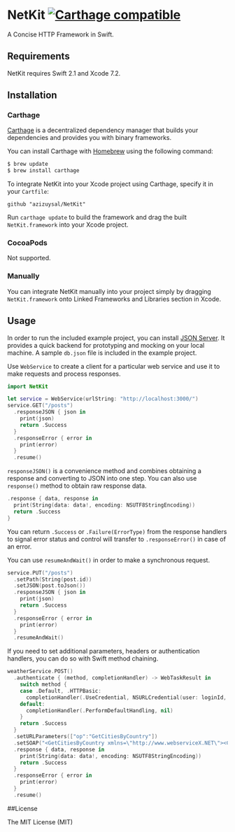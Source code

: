 # NetKit [![Carthage compatible](https://img.shields.io/badge/Carthage-compatible-4BC51D.svg?style=flat)](https://github.com/Carthage/Carthage)

A Concise HTTP Framework in Swift.

## Requirements

NetKit requires Swift 2.1 and Xcode 7.2.

## Installation

### Carthage

[Carthage](https://github.com/Carthage/Carthage) is a decentralized dependency manager that builds your dependencies and provides you with binary frameworks.

You can install Carthage with [Homebrew](http://brew.sh/) using the following command:

```bash
$ brew update
$ brew install carthage
```

To integrate NetKit into your Xcode project using Carthage, specify it in your `Cartfile`:

```ogdl
github "azizuysal/NetKit"
```

Run `carthage update` to build the framework and drag the built `NetKit.framework` into your Xcode project.

### CocoaPods

Not supported.

### Manually

You can integrate NetKit manually into your project simply by dragging `NetKit.framework` onto Linked Frameworks and Libraries section in Xcode.

## Usage

In order to run the included example project, you can install [JSON Server](https://github.com/typicode/json-server). It provides a quick backend for prototyping and mocking on your local machine. A sample `db.json` file is included in the example project.

Use `WebService` to create a client for a particular web service and use it to make requests and process responses.

```swift
import NetKit

let service = WebService(urlString: "http://localhost:3000/")
service.GET("/posts")
  .responseJSON { json in
    print(json)
    return .Success
  }
  .responseError { error in
    print(error)
  }
  .resume()
  ```

`responseJSON()` is a convenience method and combines obtaining a response and converting to JSON into one step. You can also use `response()` method to obtain raw response data.

```swift
.response { data, response in
  print(String(data: data!, encoding: NSUTF8StringEncoding))
  return .Success
}
```

You can return `.Success` or `.Failure(ErrorType)` from the response handlers to signal error status and control will transfer to `.responseError()` in case of an error.

You can use `resumeAndWait()` in order to make a synchronous request.

```swift
service.PUT("/posts")
  .setPath(String(post.id))
  .setJSON(post.toJson())
  .responseJSON { json in
    print(json)
    return .Success
  }
  .responseError { error in
    print(error)
  }
  .resumeAndWait()
```

If you need to set additional parameters, headers or authentication handlers, you can do so with Swift method chaining.

```swift
weatherService.POST()
  .authenticate { (method, completionHandler) -> WebTaskResult in
    switch method {
    case .Default, .HTTPBasic:
      completionHandler(.UseCredential, NSURLCredential(user: loginId, password: password, persistence: .ForSession))
    default:
      completionHandler(.PerformDefaultHandling, nil)
    }
    return .Success
  }
  .setURLParameters(["op":"GetCitiesByCountry"])
  .setSOAP("<GetCitiesByCountry xmlns=\"http://www.webserviceX.NET\"><CountryName>\(country)</CountryName></GetCitiesByCountry>")
  .response { data, response in
    print(String(data: data!, encoding: NSUTF8StringEncoding))
    return .Success
  }
  .responseError { error in
    print(error)
  }
  .resume()
```

##License

The MIT License (MIT)
